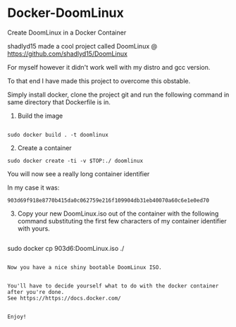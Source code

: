 # Docker-DoomLinux

Create DoomLinux in a Docker Container

shadlyd15 made a cool project called DoomLinux @ https://github.com/shadlyd15/DoomLinux

For myself however it didn't work well with my distro and gcc version.

To that end I have made this project to overcome this obstable.

Simply install docker, clone the project git and run the following command in same directory that Dockerfile is in.

1. Build the image

```

sudo docker build . -t doomlinux

```

2. Create a container

``` 
sudo docker create -ti -v $TOP:./ doomlinux
```

You will now see a really long container identifier 

In my case it was:
```
903d69f918e8770b415da0c062759e216f109904db31eb40070a60c6e1e0ed70
```

3. Copy your new DoomLinux.iso out of the container with the following command substituting
   the first few characters of my container identifier with yours.
   ``` 
sudo docker cp 903d6:DoomLinux.iso ./
```

Now you have a nice shiny bootable DoomLinux ISO. 


You'll have to decide yourself what to do with the docker container after you're done.
See https://https://docs.docker.com/


Enjoy!
